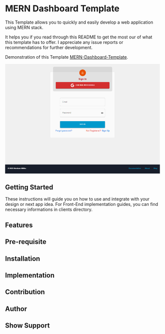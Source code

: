 # MERN Dashboard Template
This Template allows you to quickly and easily develop a web application using MERN stack.

It helps you if you read through this README to get the most our of what this template has to offer. I appreciate any issue reports or recommendations for further development.

Demonstration of this Template [MERN-Dashboard-Template](https://mern-dash.abraham-mitiku.com/).

![Sample Images](https://github.com/abriilo/MERN-Dashboard-Template/blob/main/repo-images/signin.png?raw=true)

## Getting Started
These instructions will guide you on how to use and integrate with your design or next app idea. For Front-End implementation guides, you can find necessary informations in clients directory.

## Features

## Pre-requisite

## Installation

## Implementation

## Contribution

## Author

## Show Support
